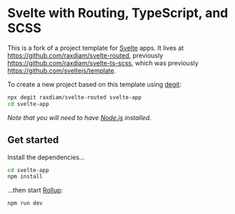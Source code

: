 # Svelte with Routing, TypeScript, and SCSS

This is a fork of a project template for [Svelte](https://svelte.dev) apps. It lives at https://github.com/raxdiam/svelte-routed, previously https://github.com/raxdiam/svelte-ts-scss, which was previously https://github.com/sveltejs/template.

To create a new project based on this template using [degit](https://github.com/Rich-Harris/degit):

```bash
npx degit raxdiam/svelte-routed svelte-app
cd svelte-app
```

*Note that you will need to have [Node.js](https://nodejs.org) installed.*


## Get started

Install the dependencies...

```bash
cd svelte-app
npm install
```

...then start [Rollup](https://rollupjs.org):

```bash
npm run dev
```
